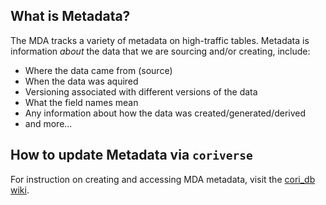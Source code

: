 ## What is Metadata?

The MDA tracks a variety of metadata on high-traffic tables. Metadata is information _about_ the data that we are sourcing and/or creating, include:
  * Where the data came from (source)
  * When the data was aquired
  * Versioning associated with different versions of the data
  * What the field names mean
  * Any information about how the data was created/generated/derived
  * and more...

## How to update Metadata via `coriverse`

For instruction on creating and accessing MDA metadata, visit the [cori_db wiki](https://github.com/ruralinnovation/cori_db/wiki/Metadata).